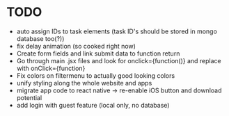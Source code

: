 # TODO

- auto assign IDs to task elements (task ID's should be stored in mongo database too(?))
- fix delay animation (so cooked right now)
- Create form fields and link submit data to function return
- Go through main .jsx files and look for onclick={function()} and replace with onClick={function}
- Fix colors on filtermenu to actually good looking colors
- unify styling along the whole website and apps
- migrate app code to react native -> re-enable iOS button and download potential
- add login with guest feature (local only, no database)